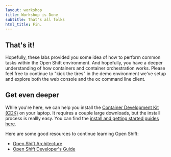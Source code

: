 ```yaml
---
layout: workshop
title: Workshop is Done
subtitle: That's all folks
html_title: Fin.
---
```


## That's it!
Hopefully, these labs provided you some idea of how to perform common tasks within the Open Shift environment.  And hopefully, you have a deeper understanding of how containers and container orchestration works.  Please feel free to continue to "kick the tires" in the demo environment we've setup and explore both the web console and the oc command line client.

## Get even deeper
While you're here, we can help you install the [Container Development Kit (CDK)][3] on your laptop.  It requires a couple large downloads, but the install process is reallly easy.  You can find the [install and getting started guides here][4].

Here are some good resources to continue learning Open Shift:
* [Open Shift Architecture][1]
* [Open Shift Developer's Guide][2]

[1]: https://docs.openshift.com/enterprise/3.1/architecture/core_concepts/
[2]: https://docs.openshift.com/enterprise/3.1/dev_guide/
[3]: http://developers.redhat.com/products/cdk/overview/
[4]: http://developers.redhat.com/products/cdk/docs-and-apis/